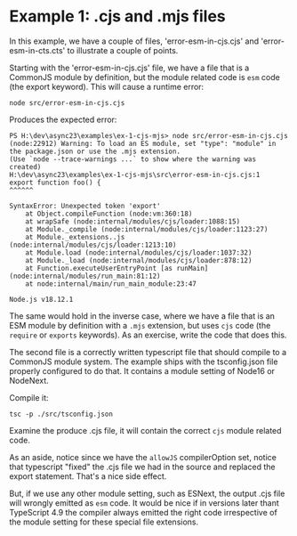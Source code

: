 # Example 1: .cjs and .mjs files

In this example, we have a couple of files, 'error-esm-in-cjs.cjs' and 'error-esm-in-cts.cts' to 
illustrate a couple of points.

Starting with the 'error-esm-in-cjs.cjs' file, we have a file that is a CommonJS module by 
definition, but the module related code is `esm` code (the export keyword).  This will cause a 
runtime error:

```shell
node src/error-esm-in-cjs.cjs
```

Produces the expected error:

```shell
PS H:\dev\async23\examples\ex-1-cjs-mjs> node src/error-esm-in-cjs.cjs
(node:22912) Warning: To load an ES module, set "type": "module" in the package.json or use the .mjs extension.
(Use `node --trace-warnings ...` to show where the warning was created)
H:\dev\async23\examples\ex-1-cjs-mjs\src\error-esm-in-cjs.cjs:1
export function foo() {
^^^^^^

SyntaxError: Unexpected token 'export'
    at Object.compileFunction (node:vm:360:18)
    at wrapSafe (node:internal/modules/cjs/loader:1088:15)
    at Module._compile (node:internal/modules/cjs/loader:1123:27)
    at Module._extensions..js (node:internal/modules/cjs/loader:1213:10)
    at Module.load (node:internal/modules/cjs/loader:1037:32)
    at Module._load (node:internal/modules/cjs/loader:878:12)
    at Function.executeUserEntryPoint [as runMain] (node:internal/modules/run_main:81:12)
    at node:internal/main/run_main_module:23:47

Node.js v18.12.1
```

The same would hold in the inverse case, where we have a file that is an ESM module by 
definition with a `.mjs` extension, but uses `cjs` code (the `require` or `exports` keywords). 
As an exercise, write the code that does this.

The second file is a correctly written typescript file that should compile to a CommonJS module 
system.  The example ships with the tsconfig.json file properly configured to do that.  It 
contains a module setting of Node16 or NodeNext.

Compile it:

```shell
tsc -p ./src/tsconfig.json
```

Examine the produce .cjs file, it will contain the correct `cjs` module related code.  

As an aside, notice since we have the `allowJS` compilerOption set, notice that typescript 
"fixed" the .cjs file we had in the source and replaced the export statement.  That's a nice 
side effect.

But, if we use any other module setting, such as ESNext, the output .cjs file will wrongly 
emitted as `esm` code.  It would be nice if in versions later thant TypeScript 4.9 the compiler 
always emitted the right code irrespective of the module setting for these special file extensions.


